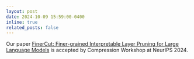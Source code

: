 ```yaml
---
layout: post
date: 2024-10-09 15:59:00-0400
inline: true
related_posts: false
---
```


Our paper [FinerCut: Finer-grained Interpretable Layer Pruning for Large Language Models](https://arxiv.org/abs/2405.18218)
is accepted by Compression Workshop at NeurIPS 2024.
